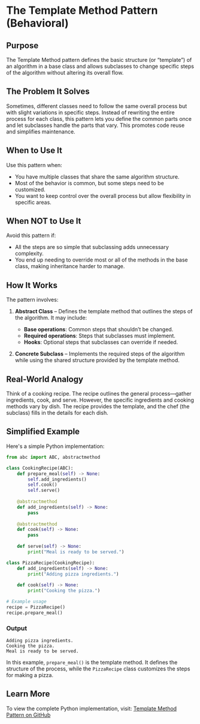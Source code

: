 # The Template Method Pattern (Behavioral)

## Purpose

The Template Method pattern defines the basic structure (or “template”) of an algorithm in a base class and allows subclasses to change specific steps of the algorithm without altering its overall flow.

## The Problem It Solves

Sometimes, different classes need to follow the same overall process but with slight variations in specific steps. Instead of rewriting the entire process for each class, this pattern lets you define the common parts once and let subclasses handle the parts that vary. This promotes code reuse and simplifies maintenance.

## When to Use It

Use this pattern when:

* You have multiple classes that share the same algorithm structure.
* Most of the behavior is common, but some steps need to be customized.
* You want to keep control over the overall process but allow flexibility in specific areas.

## When NOT to Use It

Avoid this pattern if:

* All the steps are so simple that subclassing adds unnecessary complexity.
* You end up needing to override most or all of the methods in the base class, making inheritance harder to manage.

## How It Works

The pattern involves:

1. **Abstract Class** – Defines the template method that outlines the steps of the algorithm. It may include:

   * **Base operations**: Common steps that shouldn’t be changed.
   * **Required operations**: Steps that subclasses must implement.
   * **Hooks**: Optional steps that subclasses can override if needed.
2. **Concrete Subclass** – Implements the required steps of the algorithm while using the shared structure provided by the template method.

## Real-World Analogy

Think of a cooking recipe. The recipe outlines the general process—gather ingredients, cook, and serve. However, the specific ingredients and cooking methods vary by dish. The recipe provides the template, and the chef (the subclass) fills in the details for each dish.

## Simplified Example

Here's a simple Python implementation:

```python
from abc import ABC, abstractmethod

class CookingRecipe(ABC):
    def prepare_meal(self) -> None:
        self.add_ingredients()
        self.cook()
        self.serve()
    
    @abstractmethod
    def add_ingredients(self) -> None:
        pass
    
    @abstractmethod
    def cook(self) -> None:
        pass
    
    def serve(self) -> None:
        print("Meal is ready to be served.")

class PizzaRecipe(CookingRecipe):
    def add_ingredients(self) -> None:
        print("Adding pizza ingredients.")
    
    def cook(self) -> None:
        print("Cooking the pizza.")

# Example usage
recipe = PizzaRecipe()
recipe.prepare_meal()
```

### Output

```text
Adding pizza ingredients.
Cooking the pizza.
Meal is ready to be served.
```

In this example, `prepare_meal()` is the template method. It defines the structure of the process, while the `PizzaRecipe` class customizes the steps for making a pizza.

## Learn More

To view the complete Python implementation, visit:
[Template Method Pattern on GitHub](https://github.com/taggedzi/python-design-pattern-rag/blob/main/patterns/behavioral/template_method.py)
